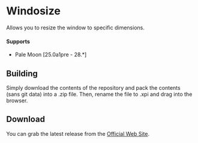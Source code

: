 # Windosize
Allows you to resize the window to specific dimensions.

#### Supports
 * Pale Moon [25.0a1pre - 28.*]

## Building
Simply download the contents of the repository and pack the contents (sans git data) into a .zip file. Then, rename the file to .xpi and drag into the browser.

## Download
You can grab the latest release from the [Official Web Site](//realityripple.com/Software/Mozilla-Extensions/Windosize/).
